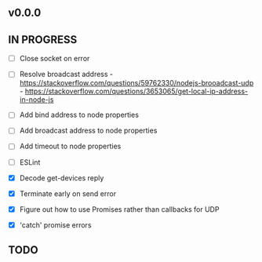 ## v0.0.0

## IN PROGRESS

- [ ] Close socket on error
- [ ] Resolve broadcast address
      - https://stackoverflow.com/questions/59762330/nodejs-brooadcast-udp
      - https://stackoverflow.com/questions/3653065/get-local-ip-address-in-node-js
- [ ] Add bind address to node properties
- [ ] Add broadcast address to node properties
- [ ] Add timeout to node properties
- [ ] ESLint

- [x] Decode get-devices reply
- [x] Terminate early on send error
- [x] Figure out how to use Promises rather than callbacks for UDP
- [x] 'catch' promise errors

## TODO



